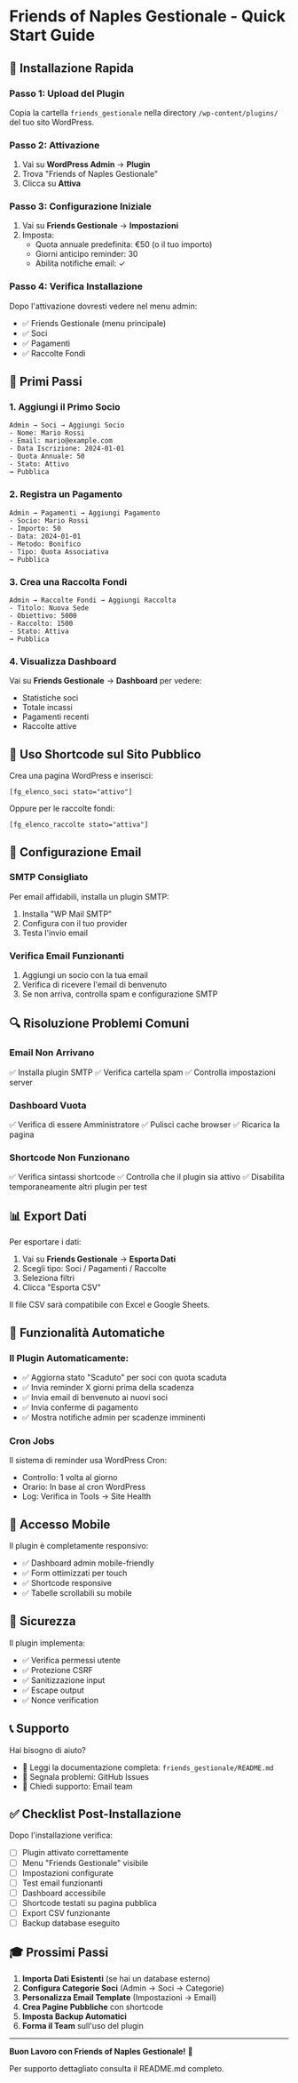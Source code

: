 # Friends of Naples Gestionale - Quick Start Guide

## 🚀 Installazione Rapida

### Passo 1: Upload del Plugin
Copia la cartella `friends_gestionale` nella directory `/wp-content/plugins/` del tuo sito WordPress.

### Passo 2: Attivazione
1. Vai su **WordPress Admin** → **Plugin**
2. Trova "Friends of Naples Gestionale"
3. Clicca su **Attiva**

### Passo 3: Configurazione Iniziale
1. Vai su **Friends Gestionale** → **Impostazioni**
2. Imposta:
   - Quota annuale predefinita: €50 (o il tuo importo)
   - Giorni anticipo reminder: 30
   - Abilita notifiche email: ✓

### Passo 4: Verifica Installazione
Dopo l'attivazione dovresti vedere nel menu admin:
- ✅ Friends Gestionale (menu principale)
- ✅ Soci
- ✅ Pagamenti
- ✅ Raccolte Fondi

## 📝 Primi Passi

### 1. Aggiungi il Primo Socio
```
Admin → Soci → Aggiungi Socio
- Nome: Mario Rossi
- Email: mario@example.com
- Data Iscrizione: 2024-01-01
- Quota Annuale: 50
- Stato: Attivo
→ Pubblica
```

### 2. Registra un Pagamento
```
Admin → Pagamenti → Aggiungi Pagamento
- Socio: Mario Rossi
- Importo: 50
- Data: 2024-01-01
- Metodo: Bonifico
- Tipo: Quota Associativa
→ Pubblica
```

### 3. Crea una Raccolta Fondi
```
Admin → Raccolte Fondi → Aggiungi Raccolta
- Titolo: Nuova Sede
- Obiettivo: 5000
- Raccolto: 1500
- Stato: Attiva
→ Pubblica
```

### 4. Visualizza Dashboard
Vai su **Friends Gestionale** → **Dashboard** per vedere:
- Statistiche soci
- Totale incassi
- Pagamenti recenti
- Raccolte attive

## 🎨 Uso Shortcode sul Sito Pubblico

Crea una pagina WordPress e inserisci:

```
[fg_elenco_soci stato="attivo"]
```

Oppure per le raccolte fondi:

```
[fg_elenco_raccolte stato="attiva"]
```

## 📧 Configurazione Email

### SMTP Consigliato
Per email affidabili, installa un plugin SMTP:
1. Installa "WP Mail SMTP"
2. Configura con il tuo provider
3. Testa l'invio email

### Verifica Email Funzionanti
1. Aggiungi un socio con la tua email
2. Verifica di ricevere l'email di benvenuto
3. Se non arriva, controlla spam e configurazione SMTP

## 🔍 Risoluzione Problemi Comuni

### Email Non Arrivano
✅ Installa plugin SMTP
✅ Verifica cartella spam
✅ Controlla impostazioni server

### Dashboard Vuota
✅ Verifica di essere Amministratore
✅ Pulisci cache browser
✅ Ricarica la pagina

### Shortcode Non Funzionano
✅ Verifica sintassi shortcode
✅ Controlla che il plugin sia attivo
✅ Disabilita temporaneamente altri plugin per test

## 📊 Export Dati

Per esportare i dati:
1. Vai su **Friends Gestionale** → **Esporta Dati**
2. Scegli tipo: Soci / Pagamenti / Raccolte
3. Seleziona filtri
4. Clicca "Esporta CSV"

Il file CSV sarà compatibile con Excel e Google Sheets.

## 🎯 Funzionalità Automatiche

### Il Plugin Automaticamente:
- ✅ Aggiorna stato "Scaduto" per soci con quota scaduta
- ✅ Invia reminder X giorni prima della scadenza
- ✅ Invia email di benvenuto ai nuovi soci
- ✅ Invia conferme di pagamento
- ✅ Mostra notifiche admin per scadenze imminenti

### Cron Jobs
Il sistema di reminder usa WordPress Cron:
- Controllo: 1 volta al giorno
- Orario: In base al cron WordPress
- Log: Verifica in Tools → Site Health

## 📱 Accesso Mobile

Il plugin è completamente responsivo:
- ✅ Dashboard admin mobile-friendly
- ✅ Form ottimizzati per touch
- ✅ Shortcode responsive
- ✅ Tabelle scrollabili su mobile

## 🔐 Sicurezza

Il plugin implementa:
- ✅ Verifica permessi utente
- ✅ Protezione CSRF
- ✅ Sanitizzazione input
- ✅ Escape output
- ✅ Nonce verification

## 📞 Supporto

Hai bisogno di aiuto?
- 📖 Leggi la documentazione completa: `friends_gestionale/README.md`
- 🐛 Segnala problemi: GitHub Issues
- 💬 Chiedi supporto: Email team

## ✅ Checklist Post-Installazione

Dopo l'installazione verifica:
- [ ] Plugin attivato correttamente
- [ ] Menu "Friends Gestionale" visibile
- [ ] Impostazioni configurate
- [ ] Test email funzionanti
- [ ] Dashboard accessibile
- [ ] Shortcode testati su pagina pubblica
- [ ] Export CSV funzionante
- [ ] Backup database eseguito

## 🎓 Prossimi Passi

1. **Importa Dati Esistenti** (se hai un database esterno)
2. **Configura Categorie Soci** (Admin → Soci → Categorie)
3. **Personalizza Email Template** (Impostazioni → Email)
4. **Crea Pagine Pubbliche** con shortcode
5. **Imposta Backup Automatici**
6. **Forma il Team** sull'uso del plugin

---

**Buon Lavoro con Friends of Naples Gestionale!** 🎉

Per supporto dettagliato consulta il README.md completo.
